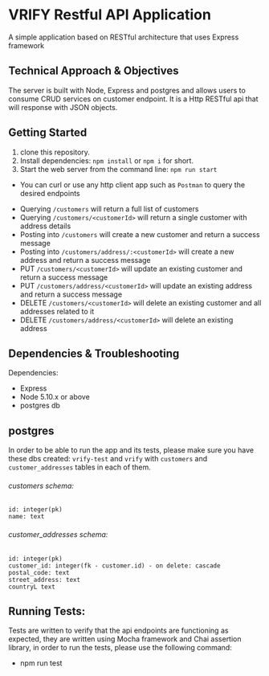 # VRIFY Restful API Application

A simple application based on RESTful architecture that uses Express framework

## Technical Approach & Objectives

The server is built with Node, Express and postgres and allows users to consume CRUD services on customer
endpoint. It is a Http RESTful api that will response with JSON objects.

## Getting Started

1.  clone this repository.
2.  Install dependencies: `npm install` or `npm i` for short.
3.  Start the web server from the command line: `npm run start`

* You can curl or use any http client app such as `Postman` to query the desired endpoints

- Querying `/customers` will return a full list of customers
- Querying `/customers/<customerId>` will return a single customer with address details
- Posting into `/customers` will create a new customer and return a success message
- Posting into `/customers/address/:<customerId>` will create a new address and return a success message
- PUT `/customers/<customerId>` will update an existing customer and return a success message
- PUT `/customers/address/<customerId>` will update an existing address and return a success message
- DELETE `/customers/<customerId>` will delete an existing customer and all addresses related to it
- DELETE `/customers/address/<customerId>` will delete an existing address

## Dependencies & Troubleshooting

Dependencies:

* Express
* Node 5.10.x or above
* postgres db

## postgres
In order to be able to run the app and its tests, please make sure you have these dbs created: `vrify-test` and `vrify` 
with `customers` and `customer_addresses` tables in each of them.

###### customers schema:
```
id: integer(pk)
name: text
```
###### customer_addresses schema:
```
id: integer(pk)
customer_id: integer(fk - customer.id) - on delete: cascade
postal_code: text
street_address: text
countryL text
```

## Running Tests:

Tests are written to verify that the api endpoints are functioning as expected, they are written using Mocha
framework and Chai assertion library, in order to run the tests, please use the following command:

* npm run test
